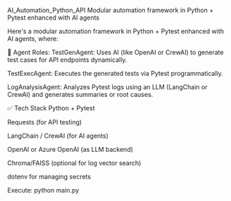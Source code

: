 AI_Automation_Python_API
Modular automation framework in Python + Pytest enhanced with AI agents

Here's a modular automation framework in Python + Pytest enhanced with AI agents, where:

🧠 Agent Roles: TestGenAgent: Uses AI (like OpenAI or CrewAI) to generate test cases for API endpoints dynamically.

TestExecAgent: Executes the generated tests via Pytest programmatically.

LogAnalysisAgent: Analyzes Pytest logs using an LLM (LangChain or CrewAI) and generates summaries or root causes.

✅ Tech Stack Python + Pytest

Requests (for API testing)

LangChain / CrewAI (for AI agents)

OpenAI or Azure OpenAI (as LLM backend)

Chroma/FAISS (optional for log vector search)

dotenv for managing secrets

Execute: python main.py
